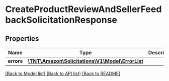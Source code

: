 # CreateProductReviewAndSellerFeedbackSolicitationResponse

## Properties
Name | Type | Description | Notes
------------ | ------------- | ------------- | -------------
**errors** | [**\TNT\Amazon\Solicitations\V1\Model\ErrorList**](ErrorList.md) |  | [optional] 

[[Back to Model list]](../README.md#documentation-for-models) [[Back to API list]](../README.md#documentation-for-api-endpoints) [[Back to README]](../README.md)


